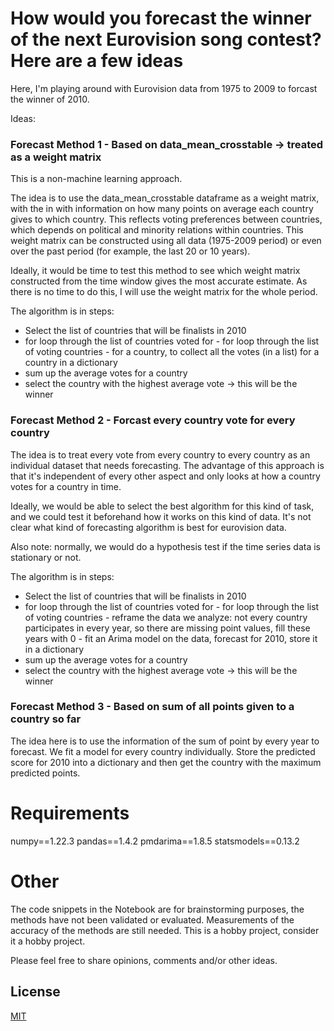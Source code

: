 # How would you forecast the winner of the next Eurovision song contest? Here are a few ideas

Here, I'm playing around with Eurovision data from 1975 to 2009 to forcast the winner of 2010.

Ideas:

### Forecast Method 1 - Based on data_mean_crosstable -> treated as a weight matrix

This is a non-machine learning approach.

The idea is to use the data_mean_crosstable dataframe as a weight matrix, with the in with information on how many points on average each country gives to which country. This reflects voting preferences between countries, which depends on political and minority relations within countries. This weight matrix can be constructed using all data (1975-2009 period) or even over the past period (for example, the last 20 or 10 years). 

Ideally, it would be time to test this method to see which weight matrix constructed from the time window gives the most accurate estimate. As there is no time to do this, I will use the weight matrix for the whole period.

The algorithm is in steps:
- Select the list of countries that will be finalists in 2010
- for loop through the list of countries voted for
        - for loop through the list of voting countries
            - for a country, to collect all the votes (in a list) for a country in a dictionary
- sum up the average votes for a country
- select the country with the highest average vote -> this will be the winner

### Forecast Method 2 - Forcast every country vote for every country

The idea is to treat every vote from every country to every country as an individual dataset that needs forecasting. The advantage of this approach is that it's independent of every other aspect and only looks at how a country votes for a country in time.

Ideally, we would be able to select the best algorithm for this kind of task, and we could test it beforehand how it works on this kind of data. It's not clear what kind of forecasting algorithm is best for eurovision data.

Also note: normally, we would do a hypothesis test if the time series data is stationary or not.

The algorithm is in steps:
- Select the list of countries that will be finalists in 2010
- for loop through the list of countries voted for
        - for loop through the list of voting countries
        - reframe the data we analyze: not every country participates in every year, so there are missing point values, fill these years with 0
        - fit an Arima model on the data, forecast for 2010, store it in a dictionary 
- sum up the average votes for a country
- select the country with the highest average vote -> this will be the winner

### Forecast Method 3 - Based on sum of all points given to a country so far

The idea here is to use the information of the sum of point by every year to forecast. We fit a model for every country individually. Store the predicted score for 2010 into a dictionary and then get the country with the maximum predicted points.   


# Requirements

numpy==1.22.3
pandas==1.4.2
pmdarima==1.8.5
statsmodels==0.13.2

# Other

The code snippets in the Notebook are for brainstorming purposes, the methods have not been validated or evaluated. Measurements of the accuracy of the methods are still needed. This is a hobby project, consider it a hobby project. 

Please feel free to share opinions, comments and/or other ideas.

## License
[MIT](https://choosealicense.com/licenses/mit/)
